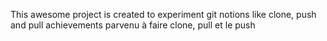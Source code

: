 This awesome project is created to experiment git notions like clone, push and pull
achievements parvenu à faire clone, pull et le push
